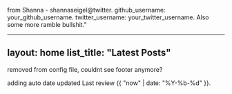 from Shanna - shannaseigel@twitter. github_username: your_github_username. twitter_username: your_twitter_username. Also some more ramble bullshit."



---
layout: home
list_title: "Latest Posts"
---
removed from config file, couldnt see footer anymore?


adding auto date updated
Last review {{ "now" | date: "%Y-%b-%d" }}.






